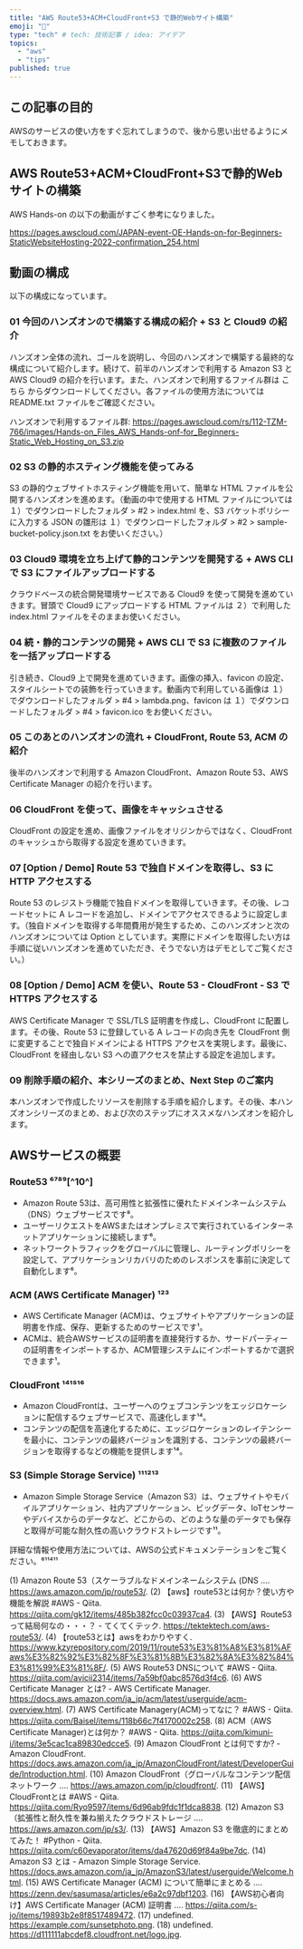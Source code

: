 ```yaml
---
title: "AWS Route53+ACM+CloudFront+S3 で静的Webサイト構築"
emoji: "💬"
type: "tech" # tech: 技術記事 / idea: アイデア
topics: 
  - "aws"
  - "tips"
published: true
---
```

## この記事の目的

AWSのサービスの使い方をすぐ忘れてしまうので、後から思い出せるようにメモしておきます。

## AWS Route53+ACM+CloudFront+S3で静的Webサイトの構築

AWS Hands-on の以下の動画がすごく参考になりました。

https://pages.awscloud.com/JAPAN-event-OE-Hands-on-for-Beginners-StaticWebsiteHosting-2022-confirmation_254.html


## 動画の構成

以下の構成になっています。

### 01 今回のハンズオンので構築する構成の紹介 + S3 と Cloud9 の紹介
ハンズオン全体の流れ、ゴールを説明し、今回のハンズオンで構築する最終的な構成について紹介します。続けて、前半のハンズオンで利用する Amazon S3 と AWS Cloud9 の紹介を行います。また、ハンズオンで利用するファイル群は こちら からダウンロードしてください。各ファイルの使用方法については README.txt ファイルをご確認ください。

ハンズオンで利用するファイル群: https://pages.awscloud.com/rs/112-TZM-766/images/Hands-on_Files_AWS_Hands-onf-for_Beginners-Static_Web_Hosting_on_S3.zip






### 02 S3 の静的ホスティング機能を使ってみる
S3 の静的ウェブサイトホスティング機能を用いて、簡単な HTML ファイルを公開するハンズオンを進めます。（動画の中で使用する HTML ファイルについては １）でダウンロードしたフォルダ > #2 > index.html を、S3 バケットポリシーに入力する JSON の雛形は １）でダウンロードしたフォルダ > #2 > sample-bucket-policy.json.txt をお使いください。）







### 03 Cloud9 環境を立ち上げて静的コンテンツを開発する + AWS CLI で S3 にファイルアップロードする
クラウドベースの統合開発環境サービスである Cloud9 を使って開発を進めていきます。冒頭で Cloud9 にアップロードする HTML ファイルは ２）で利用した index.html ファイルをそのままお使いください。







### 04 続・静的コンテンツの開発 + AWS CLI で S3 に複数のファイルを一括アップロードする
引き続き、Cloud9 上で開発を進めていきます。画像の挿入、favicon の設定、スタイルシートでの装飾を行っていきます。動画内で利用している画像は １）でダウンロードしたフォルダ > #4 > lambda.png、favicon は １）でダウンロードしたフォルダ > #4 > favicon.ico をお使いください。







### 05 このあとのハンズオンの流れ + CloudFront, Route 53, ACM の紹介
後半のハンズオンで利用する Amazon CloudFront、Amazon Route 53、AWS Certificate Manager の紹介を行います。







### 06 CloudFront を使って、画像をキャッシュさせる
CloudFront の設定を進め、画像ファイルをオリジンからではなく、CloudFront のキャッシュから取得する設定を進めていきます。







### 07 [Option / Demo] Route 53 で独自ドメインを取得し、S3 に HTTP アクセスする
Route 53 のレジストラ機能で独自ドメインを取得していきます。その後、レコードセットに A レコードを追加し、ドメインでアクセスできるように設定します。（独自ドメインを取得する年間費用が発生するため、このハンズオンと次のハンズオンについては Option としています。実際にドメインを取得したい方は手順に従いハンズオンを進めていただき、そうでない方はデモとしてご覧ください。）







### 08 [Option / Demo] ACM を使い、Route 53 - CloudFront - S3 で HTTPS アクセスする
AWS Certificate Manager で SSL/TLS 証明書を作成し、CloudFront に配置します。その後、Route 53 に登録している A レコードの向き先を CloudFront 側に変更することで独自ドメインによる HTTPS アクセスを実現します。最後に、CloudFront を経由しない S3 への直アクセスを禁止する設定を追加します。







### 09 削除手順の紹介、本シリーズのまとめ、Next Step のご案内
本ハンズオンで作成したリソースを削除する手順を紹介します。その後、本ハンズオンシリーズのまとめ、および次のステップにオススメなハンズオンを紹介します。







## AWSサービスの概要

### Route53 ⁶⁷⁸⁹[^10^]
- Amazon Route 53は、高可用性と拡張性に優れたドメインネームシステム（DNS）ウェブサービスです⁸。
- ユーザーリクエストをAWSまたはオンプレミスで実行されているインターネットアプリケーションに接続します⁶。
- ネットワークトラフィックをグローバルに管理し、ルーティングポリシーを設定して、アプリケーションリカバリのためのレスポンスを事前に決定して自動化します⁶。

### ACM (AWS Certificate Manager) ¹²³
- AWS Certificate Manager (ACM)は、ウェブサイトやアプリケーションの証明書を作成、保存、更新するためのサービスです¹。
- ACMは、統合AWSサービスの証明書を直接発行するか、サードパーティーの証明書をインポートするか、ACM管理システムにインポートするかで選択できます¹。

### CloudFront ¹⁴¹⁵¹⁶
- Amazon CloudFrontは、ユーザーへのウェブコンテンツをエッジロケーションに配信するウェブサービスで、高速化します¹⁴。
- コンテンツの配信を高速化するために、エッジロケーションのレイテンシーを最小に、コンテンツの最終バージョンを識別する、コンテンツの最終バージョンを取得するなどの機能を提供します¹⁴。

### S3 (Simple Storage Service) ¹¹¹²¹³
- Amazon Simple Storage Service（Amazon S3）は、ウェブサイトやモバイルアプリケーション、社内アプリケーション、ビッグデータ、IoTセンサーやデバイスからのデータなど、どこからの、どのような量のデータでも保存と取得が可能な耐久性の高いクラウドストレージです¹¹。

詳細な情報や使用方法については、AWSの公式ドキュメンテーションをご覧ください。⁶¹¹⁴¹¹

(1) Amazon Route 53（スケーラブルなドメインネームシステム (DNS .... https://aws.amazon.com/jp/route53/.
(2) 【aws】route53とは何か？使い方や機能を解説 #AWS - Qiita. https://qiita.com/gk12/items/485b382fcc0c03937ca4.
(3) 【AWS】Route53って結局何なの・・・？ - てくてくテック. https://tektektech.com/aws-route53/.
(4) 【route53とは】awsをわかりやすく. https://www.kzyrepository.com/2019/11/route53%E3%81%A8%E3%81%AFaws%E3%82%92%E3%82%8F%E3%81%8B%E3%82%8A%E3%82%84%E3%81%99%E3%81%8F/.
(5) AWS Route53 DNSについて #AWS - Qiita. https://qiita.com/avicii2314/items/7a59bf0abc8576d3f4c6.
(6) AWS Certificate Manager とは? - AWS Certificate Manager. https://docs.aws.amazon.com/ja_jp/acm/latest/userguide/acm-overview.html.
(7) AWS Certificate Managery(ACM)ってなに？ #AWS - Qiita. https://qiita.com/Baisel/items/118b66c7f4170002c258.
(8) ACM（AWS Certificate Manager)とは何か？ #AWS - Qiita. https://qiita.com/kimuni-i/items/3e5cac1ca89830edcce5.
(9) Amazon CloudFront とは何ですか? - Amazon CloudFront. https://docs.aws.amazon.com/ja_jp/AmazonCloudFront/latest/DeveloperGuide/Introduction.html.
(10) Amazon CloudFront（グローバルなコンテンツ配信ネットワーク .... https://aws.amazon.com/jp/cloudfront/.
(11) 【AWS】CloudFrontとは #AWS - Qiita. https://qiita.com/Ryo9597/items/6d96ab9fdc1f1dca8838.
(12) Amazon S3（拡張性と耐久性を兼ね揃えたクラウドストレージ .... https://aws.amazon.com/jp/s3/.
(13) 【AWS】Amazon S3 を徹底的にまとめてみた！ #Python - Qiita. https://qiita.com/c60evaporator/items/da47620d69f84a9be7dc.
(14) Amazon S3 とは - Amazon Simple Storage Service. https://docs.aws.amazon.com/ja_jp/AmazonS3/latest/userguide/Welcome.html.
(15) AWS Certificate Manager (ACM) について簡単にまとめる .... https://zenn.dev/sasumasa/articles/e6a2c97dbf1203.
(16) 【AWS初心者向け】AWS Certificate Manager (ACM) 証明書 .... https://qiita.com/s-jo/items/19893b2e8f8517489472.
(17) undefined. https://example.com/sunsetphoto.png.
(18) undefined. https://d111111abcdef8.cloudfront.net/logo.jpg.